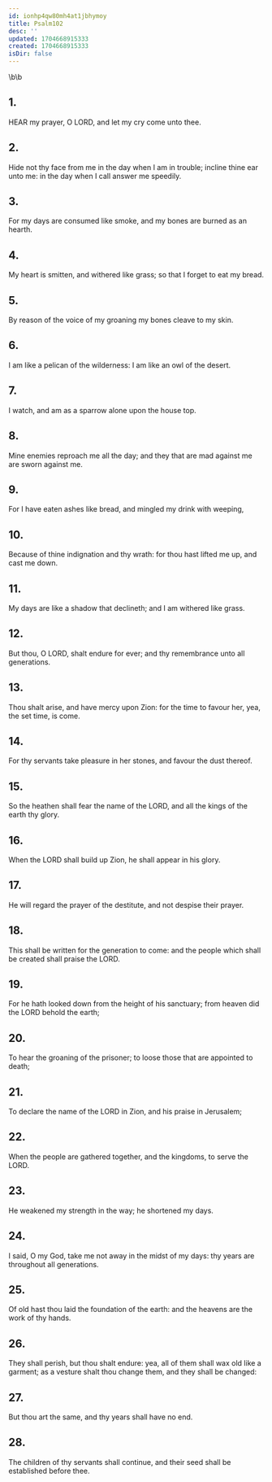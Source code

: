 ```yaml
---
id: ionhp4qw80mh4at1jbhymoy
title: Psalm102
desc: ''
updated: 1704668915333
created: 1704668915333
isDir: false
---
```

\b\b
## 1.
HEAR my prayer, O LORD, and let my cry come unto thee.
## 2.
Hide not thy face from me in the day when I am in trouble; incline thine ear unto me: in the day when I call answer me speedily.
## 3.
For my days are consumed like smoke, and my bones are burned as an hearth.
## 4.
My heart is smitten, and withered like grass; so that I forget to eat my bread.
## 5.
By reason of the voice of my groaning my bones cleave to my skin.
## 6.
I am like a pelican of the wilderness: I am like an owl of the desert.
## 7.
I watch, and am as a sparrow alone upon the house top.
## 8.
Mine enemies reproach me all the day; and they that are mad against me are sworn against me.
## 9.
For I have eaten ashes like bread, and mingled my drink with weeping,
## 10.
Because of thine indignation and thy wrath: for thou hast lifted me up, and cast me down.
## 11.
My days are like a shadow that declineth; and I am withered like grass.
## 12.
But thou, O LORD, shalt endure for ever; and thy remembrance unto all generations.
## 13.
Thou shalt arise, and have mercy upon Zion: for the time to favour her, yea, the set time, is come.
## 14.
For thy servants take pleasure in her stones, and favour the dust thereof.
## 15.
So the heathen shall fear the name of the LORD, and all the kings of the earth thy glory.
## 16.
When the LORD shall build up Zion, he shall appear in his glory.
## 17.
He will regard the prayer of the destitute, and not despise their prayer.
## 18.
This shall be written for the generation to come: and the people which shall be created shall praise the LORD.
## 19.
For he hath looked down from the height of his sanctuary; from heaven did the LORD behold the earth;
## 20.
To hear the groaning of the prisoner; to loose those that are appointed to death;
## 21.
To declare the name of the LORD in Zion, and his praise in Jerusalem;
## 22.
When the people are gathered together, and the kingdoms, to serve the LORD.
## 23.
He weakened my strength in the way; he shortened my days.
## 24.
I said, O my God, take me not away in the midst of my days: thy years are throughout all generations.
## 25.
Of old hast thou laid the foundation of the earth: and the heavens are the work of thy hands.
## 26.
They shall perish, but thou shalt endure: yea, all of them shall wax old like a garment; as a vesture shalt thou change them, and they shall be changed:
## 27.
But thou art the same, and thy years shall have no end.
## 28.
The children of thy servants shall continue, and their seed shall be established before thee.
